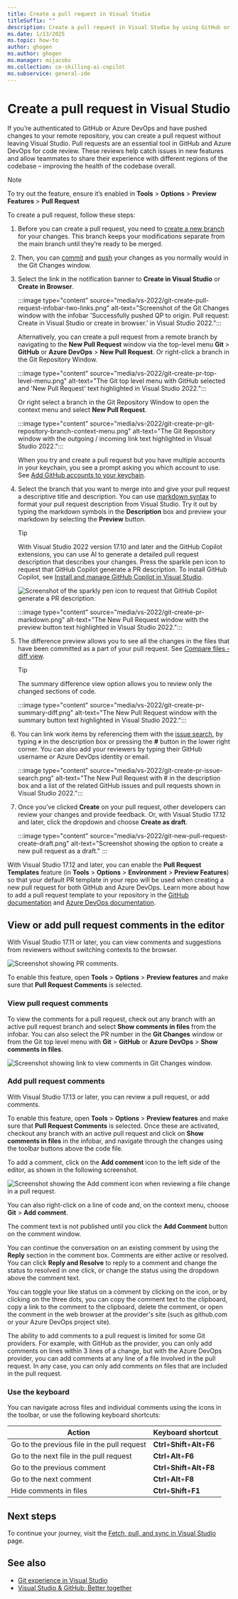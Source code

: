 ```yaml
---
title: Create a pull request in Visual Studio
titleSuffix: ""
description: Create a pull request in Visual Studio by using GitHub or Azure DevOps.
ms.date: 1/13/2025
ms.topic: how-to
author: ghogen
ms.author: ghogen
ms.manager: mijacobs
ms.collection: ce-skilling-ai-copilot
ms.subservice: general-ide
---
```

# Create a pull request in Visual Studio 

If you’re authenticated to GitHub or Azure DevOps and have pushed changes to your remote repository, you can create a pull request without leaving Visual Studio. Pull requests are an essential tool in GitHub and Azure DevOps for code review.  These reviews help catch issues in new features and allow teammates to share their experience with different regions of the codebase – improving the health of the codebase overall.  

> [!NOTE]
> To try out the feature, ensure it’s enabled in **Tools** > **Options** > **Preview Features** > **Pull Request**

To create a pull request, follow these steps:

1. Before you can create a pull request, you need to [create a new branch](git-create-branch.md) for your changes. This branch keeps your modifications separate from the main branch until they’re ready to be merged.

1. Then, you can [commit](git-make-commit.md) and [push](git-push-remote.md) your changes as you normally would in the Git Changes window.

1. Select the link in the notification banner to **Create in Visual Studio** or **Create in Browser**.

   :::image type="content" source="media/vs-2022/git-create-pull-request-infobar-two-links.png" alt-text="Screenshot of the Git Changes window with the infobar 'Successfully pushed QP to origin. Pull request: Create in Visual Studio or create in browser.' in Visual Studio 2022.":::
   
   Alternatively, you can create a pull request from a remote branch by navigating to the **New Pull Request** window via the top-level menu **Git** > **GitHub** or **Azure DevOps** > **New Pull Request**. Or right-click a branch in the Git Repository Window.
   
   :::image type="content" source="media/vs-2022/git-create-pr-top-level-menu.png" alt-text="The Git top level menu with GitHub selected and 'New Pull Request' text highlighted in Visual Studio 2022."::: 

   Or right select a branch in the Git Repository Window to open the context menu and select **New Pull Request**.

   :::image type="content" source="media/vs-2022/git-create-pr-git-repository-branch-context-menu.png" alt-text="The Git Repository window with the outgoing / incoming link text highlighted in Visual Studio 2022."::: 

   When you try and create a pull request but you have multiple accounts in your keychain, you see a prompt asking you which account to use. See [Add GitHub accounts to your keychain](../ide/work-with-github-accounts.md).

1. Select the branch that you want to merge into and give your pull request a descriptive title and description. You can use [markdown syntax](https://www.markdownguide.org/) to format your pull request description from Visual Studio. Try it out by typing the markdown symbols in the **Description** box and preview your markdown by selecting the **Preview** button.

   > [!TIP]
   > With Visual Studio 2022 version 17.10 and later and the GitHub Copilot extensions, you can use AI to generate a detailed pull request description that describes your changes. Press the sparkle pen icon to request that GitHub Copilot generate a PR description. To install GitHub Copilot, see [Install and manage GitHub Copilot in Visual Studio](../ide/visual-studio-github-copilot-install-and-states.md).
   >
   > ![Screenshot of the sparkly pen icon to request that GitHub Copilot generate a PR description.](./media/vs-2022/pull-request-copilot.png)

   :::image type="content" source="media/vs-2022/git-create-pr-markdown.png" alt-text="The New Pull Request window with the preview button text highlighted in Visual Studio 2022."::: 

1. The difference preview allows you to see all the changes in the files that have been committed as a part of your pull request. See [Compare files - diff view](../ide/compare-with.md).

   > [!TIP]
   > The summary difference view option allows you to review only the changed sections of code. 

   :::image type="content" source="media/vs-2022/git-create-pr-summary-diff.png" alt-text="The New Pull Request window with the summary button text highlighted in Visual Studio 2022."::: 

1. You can link work items by referencing them with the [issue search](https://devblogs.microsoft.com/visualstudio/reference-github-issues-and-pull-requests-in-visual-studio/), by typing `#` in the description box or pressing the **#** button in the lower right corner. You can also add your reviewers by typing their GitHub username or Azure DevOps identity or email. 

   :::image type="content" source="media/vs-2022/git-create-pr-issue-search.png" alt-text="The New Pull Request with # in the description box and a list of the related GitHub issues and pull requests shown in Visual Studio 2022."::: 

1. Once you’ve clicked **Create** on your pull request, other developers can review your changes and provide feedback. Or, with Visual Studio 17.12 and later, click the dropdown and choose **Create as draft**.

   :::image type="content" source="media/vs-2022/git-new-pull-request-create-draft.png" alt-text="Screenshot showing the option to create a new pull request as a draft." :::

With Visual Studio 17.12 and later, you can enable the **Pull Request Templates** feature (in **Tools** > **Options** > **Environment** > **Preview Features**) so that your default PR template in your repo will be used when creating a new pull request for both GitHub and Azure DevOps. Learn more about how to add a pull request template to your repository in the [GitHub documentation](https://docs.github.com/communities/using-templates-to-encourage-useful-issues-and-pull-requests/creating-a-pull-request-template-for-your-repository) and [Azure DevOps documentation](/azure/devops/repos/git/pull-request-templates#default-pull-request-templates).

## View or add pull request comments in the editor

With Visual Studio 17.11 or later, you can view comments and suggestions from reviewers without switching contexts to the browser.

![Screenshot showing PR comments.](./media/vs-2022/git-pull-request-comments.png)

To enable this feature, open **Tools** > **Options** > **Preview features** and make sure that **Pull Request Comments** is selected.

### View pull request comments

To view the comments for a pull request, check out any branch with an active pull request branch and select **Show comments in files** from the infobar. You can also select the PR number in the **Git Changes** window or from the Git top level menu with **Git** > **GitHub** or **Azure DevOps** > **Show comments in files**.

![Screenshot showing link to view comments in Git Changes window.](./media/vs-2022/git-pull-request-link-and-PR-number.png)

### Add pull request comments

With Visual Studio 17.13 or later, you can review a pull request, or add comments.

To enable this feature, open **Tools** > **Options** > **Preview features** and make sure that **Pull Request Comments** is selected. Once these are activated, checkout any branch with an active pull request and click on **Show comments in files** in the infobar, and navigate through the changes using the toolbar buttons above the code file.

To add a comment, click on the **Add comment** icon to the left side of the editor, as shown in the following screenshot.

![Screenshot showing the Add comment icon when reviewing a file change in a pull request.](./media/vs-2022/pull-request-add-comment.png)

You can also right-click on a line of code and, on the context menu, choose **Git** > **Add comment**.

The comment text is not published until you click the **Add Comment** button on the comment window.

You can continue the conversation on an existing comment by using the **Reply** section in the comment box. Comments are either active or resolved. You can click **Reply and Resolve** to reply to a comment and change the status to resolved in one click, or change the status using the dropdown above the comment text.

You can toggle your like status on a comment by clicking on the icon, or by clicking on the three dots, you can copy the comment text to the clipboard, copy a link to the comment to the clipboard, delete the comment, or open the comment in the web browser at the provider's site (such as github.com or your Azure DevOps project site).

The ability to add comments to a pull request is limited for some Git providers. For example, with GitHub as the provider, you can only add comments on lines within 3 lines of a change, but with the Azure DevOps provider, you can add comments at any line of a file involved in the pull request. In any case, you can only add comments on files that are included in the pull request.

### Use the keyboard

You can navigate across files and individual comments using the icons in the toolbar, or use the following keyboard shortcuts:

| Action | Keyboard shortcut |
| - | - |
| Go to the previous file in the pull request | **Ctrl**+**Shift**+**Alt**+**F6** |
| Go to the next file in the pull request | **Ctrl**+**Alt**+**F6** |
| Go to the previous comment | **Ctrl**+**Shift**+**Alt**+**F8** |
| Go to the next comment | **Ctrl**+**Alt**+**F8** |
| Hide comments in files | **Ctrl**+**Shift**+**F1** |

## Next steps

To continue your journey, visit the [Fetch, pull, and sync in Visual Studio](git-fetch-pull-sync.md) page.

## See also

- [Git experience in Visual Studio](git-with-visual-studio.md)
- [Visual Studio & GitHub: Better together](https://visualstudio.microsoft.com/vs/github/)
